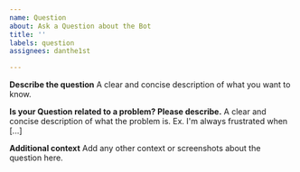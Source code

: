 ```yaml
---
name: Question
about: Ask a Question about the Bot
title: ''
labels: question
assignees: danthe1st

---
```


**Describe the question**
A clear and concise description of what you want to know.

**Is your Question related to a problem? Please describe.**
A clear and concise description of what the problem is. Ex. I'm always frustrated when [...]

**Additional context**
Add any other context or screenshots about the question here.
